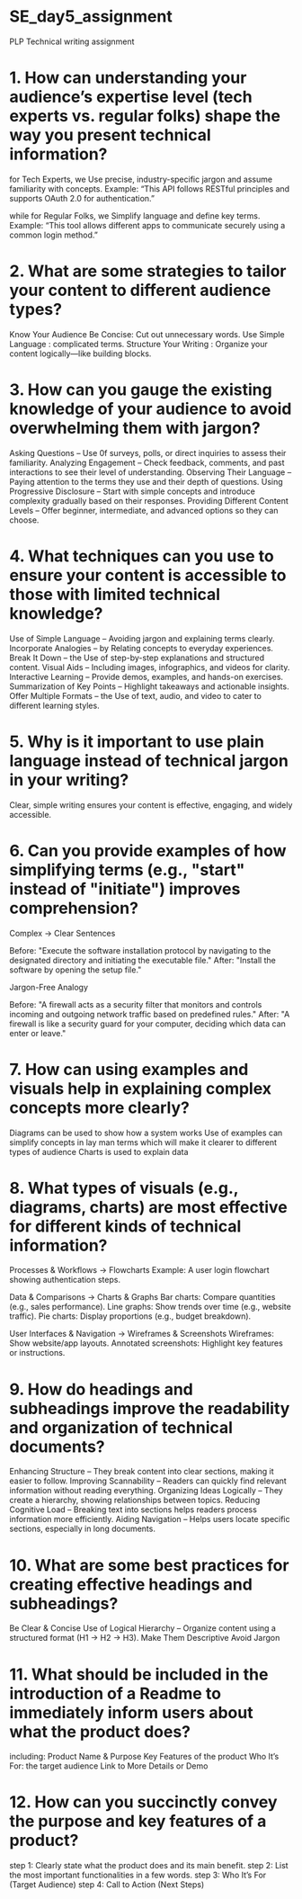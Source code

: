 # SE_day5_assignment
PLP Technical writing assignment

# 1. How can understanding your audience’s expertise level (tech experts vs. regular folks) shape the way you present technical information?

  for Tech Experts, we Use precise, industry-specific jargon and assume familiarity with concepts. Example: “This API follows RESTful principles and supports OAuth 2.0 for authentication.”
  
  while for Regular Folks, we Simplify language and define key terms. Example: “This tool allows different apps to communicate securely using a common login method.”

# 2. What are some strategies to tailor your content to different audience types?
Know Your Audience 
Be Concise: Cut out unnecessary words.
Use Simple Language : complicated terms. 
Structure Your Writing : Organize your content logically—like building blocks. 

# 3. How can you gauge the existing knowledge of your audience to avoid overwhelming them with jargon?
Asking Questions – Use 0f surveys, polls, or direct inquiries to assess their familiarity.
Analyzing Engagement – Check feedback, comments, and past interactions to see their level of understanding.
Observing Their Language – Paying attention to the terms they use and their depth of questions.
Using Progressive Disclosure – Start with simple concepts and introduce complexity gradually based on their responses.
Providing Different Content Levels – Offer beginner, intermediate, and advanced options so they can choose.

# 4. What techniques can you use to ensure your content is accessible to those with limited technical knowledge?
Use of Simple Language – Avoiding jargon and explaining terms clearly.
Incorporate Analogies – by Relating concepts to everyday experiences.
Break It Down – the Use of step-by-step explanations and structured content.
Visual Aids – Including images, infographics, and videos for clarity.
Interactive Learning – Provide demos, examples, and hands-on exercises.
Summarization of Key Points – Highlight takeaways and actionable insights.
Offer Multiple Formats – the Use of text, audio, and video to cater to different learning styles.

# 5. Why is it important to use plain language instead of technical jargon in your writing?
Clear, simple writing ensures your content is effective, engaging, and widely accessible.

# 6. Can you provide examples of how simplifying terms (e.g., "start" instead of "initiate") improves comprehension?
Complex → Clear Sentences

  Before: "Execute the software installation protocol by navigating to the designated directory and initiating the executable file."
  After: "Install the software by opening the setup file."

Jargon-Free Analogy

  Before: "A firewall acts as a security filter that monitors and controls incoming and outgoing network traffic based on predefined rules."
  After: "A firewall is like a security guard for your computer, deciding which data can enter or leave."

# 7. How can using examples and visuals help in explaining complex concepts more clearly?
Diagrams can be used to show how a system works 
Use of examples can simplify concepts in lay man terms which will make it clearer to different types of audience
Charts is used to explain data

# 8. What types of visuals (e.g., diagrams, charts) are most effective for different kinds of technical information?
Processes & Workflows → Flowcharts
Example: A user login flowchart showing authentication steps.

Data & Comparisons → Charts & Graphs
  Bar charts: Compare quantities (e.g., sales performance).
  Line graphs: Show trends over time (e.g., website traffic).
  Pie charts: Display proportions (e.g., budget breakdown).
  
User Interfaces & Navigation → Wireframes & Screenshots
  Wireframes: Show website/app layouts.
  Annotated screenshots: Highlight key features or instructions.

# 9. How do headings and subheadings improve the readability and organization of technical documents?
Enhancing Structure – They break content into clear sections, making it easier to follow.
Improving Scannability – Readers can quickly find relevant information without reading everything.
Organizing Ideas Logically – They create a hierarchy, showing relationships between topics.
Reducing Cognitive Load – Breaking text into sections helps readers process information more efficiently.
Aiding Navigation – Helps users locate specific sections, especially in long documents.

# 10. What are some best practices for creating effective headings and subheadings?
Be Clear & Concise
Use of Logical Hierarchy – Organize content using a structured format (H1 → H2 → H3).
Make Them Descriptive
Avoid Jargon

# 11. What should be included in the introduction of a Readme to immediately inform users about what the product does?
including:
Product Name & Purpose
Key Features of the product
Who It’s For: the target audience
Link to More Details or Demo

# 12. How can you succinctly convey the purpose and key features of a product?
step 1: Clearly state what the product does and its main benefit. 
step 2:  List the most important functionalities in a few words.
step 3: Who It’s For (Target Audience) 
step 4: Call to Action (Next Steps) 
